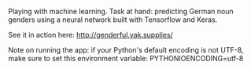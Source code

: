 Playing with machine learning.
Task at hand: predicting German noun genders using a neural network built with Tensorflow and Keras.

See it in action here: http://genderful.yak.supplies/

Note on running the app: if your Python's default encoding is not UTF-8, make sure to set this environment variable:
PYTHONIOENCODING=utf-8
